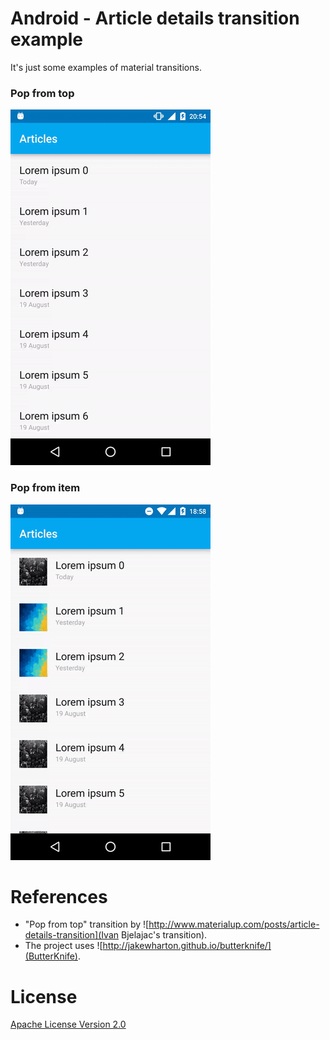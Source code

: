 Android - Article details transition example
========

It's just some examples of material transitions.

### Pop from top
![demo](art/popfromtop.gif)

### Pop from item
![demo](art/popfromitem.gif)

References
========
 - "Pop from top" transition by ![http://www.materialup.com/posts/article-details-transition](Ivan Bjelajac's transition).
 - The project uses ![http://jakewharton.github.io/butterknife/](ButterKnife).

License
========

[Apache License Version 2.0](LICENSE)